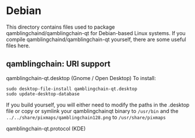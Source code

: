 
Debian
====================
This directory contains files used to package qamblingchaind/qamblingchain-qt
for Debian-based Linux systems. If you compile qamblingchaind/qamblingchain-qt yourself, there are some useful files here.

## qamblingchain: URI support ##


qamblingchain-qt.desktop  (Gnome / Open Desktop)
To install:

	sudo desktop-file-install qamblingchain-qt.desktop
	sudo update-desktop-database

If you build yourself, you will either need to modify the paths in
the .desktop file or copy or symlink your qamblingchainqt binary to `/usr/bin`
and the `../../share/pixmaps/qamblingchain128.png` to `/usr/share/pixmaps`

qamblingchain-qt.protocol (KDE)

